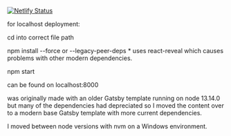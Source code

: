 [![Netlify Status](https://api.netlify.com/api/v1/badges/fa4a996c-ffe4-474d-92b7-5cc8b399dd0a/deploy-status)](https://app.netlify.com/sites/bobbyhartportfolio/deploys)

for localhost deployment: 

cd into correct file path

npm install --force or --legacy-peer-deps
	* uses react-reveal which causes problems with other modern dependencies. 

npm start 

can be found on localhost:8000

was originally made with an older Gatsby template running on node 13.14.0 but many of the dependencies had depreciated so I moved the content over to a modern base Gatsby template with more current dependencies. 

I moved between node versions with nvm on a Windows environment. 


